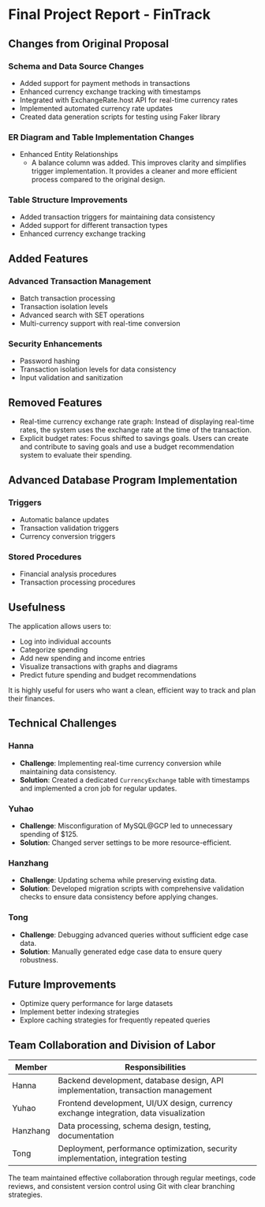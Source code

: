 # Final Project Report - FinTrack

## Changes from Original Proposal

### Schema and Data Source Changes
- Added support for payment methods in transactions
- Enhanced currency exchange tracking with timestamps
- Integrated with ExchangeRate.host API for real-time currency rates
- Implemented automated currency rate updates
- Created data generation scripts for testing using Faker library

### ER Diagram and Table Implementation Changes
- Enhanced Entity Relationships
  - A balance column was added. This improves clarity and simplifies trigger implementation. It provides a cleaner and more efficient process compared to the original design.

### Table Structure Improvements
- Added transaction triggers for maintaining data consistency
- Added support for different transaction types
- Enhanced currency exchange tracking

## Added Features

### Advanced Transaction Management
- Batch transaction processing
- Transaction isolation levels
- Advanced search with SET operations
- Multi-currency support with real-time conversion

### Security Enhancements
- Password hashing
- Transaction isolation levels for data consistency
- Input validation and sanitization

## Removed Features
- Real-time currency exchange rate graph: Instead of displaying real-time rates, the system uses the exchange rate at the time of the transaction.
- Explicit budget rates: Focus shifted to savings goals. Users can create and contribute to saving goals and use a budget recommendation system to evaluate their spending.

## Advanced Database Program Implementation

### Triggers
- Automatic balance updates
- Transaction validation triggers
- Currency conversion triggers

### Stored Procedures
- Financial analysis procedures
- Transaction processing procedures

## Usefulness
The application allows users to:
- Log into individual accounts
- Categorize spending
- Add new spending and income entries
- Visualize transactions with graphs and diagrams
- Predict future spending and budget recommendations

It is highly useful for users who want a clean, efficient way to track and plan their finances.

## Technical Challenges

### Hanna
- **Challenge**: Implementing real-time currency conversion while maintaining data consistency.
- **Solution**: Created a dedicated `CurrencyExchange` table with timestamps and implemented a cron job for regular updates.

### Yuhao
- **Challenge**: Misconfiguration of MySQL@GCP led to unnecessary spending of $125.
- **Solution**: Changed server settings to be more resource-efficient.

### Hanzhang
- **Challenge**: Updating schema while preserving existing data.
- **Solution**: Developed migration scripts with comprehensive validation checks to ensure data consistency before applying changes.

### Tong
- **Challenge**: Debugging advanced queries without sufficient edge case data.
- **Solution**: Manually generated edge case data to ensure query robustness.

## Future Improvements
- Optimize query performance for large datasets
- Implement better indexing strategies
- Explore caching strategies for frequently repeated queries

## Team Collaboration and Division of Labor

| Member   | Responsibilities                                       |
|----------|---------------------------------------------------------|
| Hanna    | Backend development, database design, API implementation, transaction management |
| Yuhao    | Frontend development, UI/UX design, currency exchange integration, data visualization |
| Hanzhang | Data processing, schema design, testing, documentation   |
| Tong     | Deployment, performance optimization, security implementation, integration testing |

The team maintained effective collaboration through regular meetings, code reviews, and consistent version control using Git with clear branching strategies.

